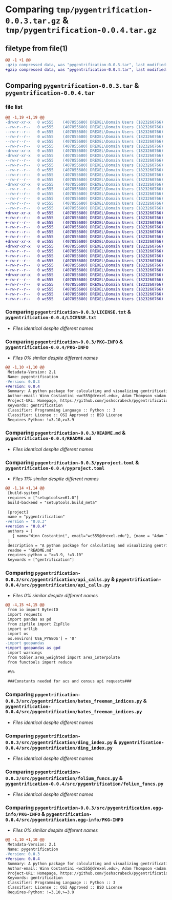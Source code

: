 # Comparing `tmp/pygentrification-0.0.3.tar.gz` & `tmp/pygentrification-0.0.4.tar.gz`

## filetype from file(1)

```diff
@@ -1 +1 @@
-gzip compressed data, was "pygentrification-0.0.3.tar", last modified: Tue Apr 25 18:52:56 2023, max compression
+gzip compressed data, was "pygentrification-0.0.4.tar", last modified: Tue Apr 25 19:05:09 2023, max compression
```

## Comparing `pygentrification-0.0.3.tar` & `pygentrification-0.0.4.tar`

### file list

```diff
@@ -1,19 +1,19 @@
-drwxr-xr-x   0 wc555    (407855680) DREXEL\Domain Users (1823260766)        0 2023-04-25 18:52:56.473042 pygentrification-0.0.3/
--rw-r--r--   0 wc555    (407855680) DREXEL\Domain Users (1823260766)     1508 2023-04-24 16:51:27.000000 pygentrification-0.0.3/LICENSE.txt
--rw-r--r--   0 wc555    (407855680) DREXEL\Domain Users (1823260766)    19710 2023-04-25 18:52:56.472055 pygentrification-0.0.3/PKG-INFO
--rw-r--r--   0 wc555    (407855680) DREXEL\Domain Users (1823260766)    19103 2023-04-25 18:50:19.000000 pygentrification-0.0.3/README.md
--rw-r--r--   0 wc555    (407855680) DREXEL\Domain Users (1823260766)      838 2023-04-25 18:50:36.000000 pygentrification-0.0.3/pyproject.toml
--rw-r--r--   0 wc555    (407855680) DREXEL\Domain Users (1823260766)       38 2023-04-25 18:52:56.473223 pygentrification-0.0.3/setup.cfg
-drwxr-xr-x   0 wc555    (407855680) DREXEL\Domain Users (1823260766)        0 2023-04-25 18:52:56.445899 pygentrification-0.0.3/src/
-drwxr-xr-x   0 wc555    (407855680) DREXEL\Domain Users (1823260766)        0 2023-04-25 18:52:56.464042 pygentrification-0.0.3/src/pygentrification/
--rw-r--r--   0 wc555    (407855680) DREXEL\Domain Users (1823260766)        1 2023-04-18 20:39:15.000000 pygentrification-0.0.3/src/pygentrification/__init__.py
--rw-r--r--   0 wc555    (407855680) DREXEL\Domain Users (1823260766)    22690 2023-04-25 18:49:50.000000 pygentrification-0.0.3/src/pygentrification/api_calls.py
--rw-r--r--   0 wc555    (407855680) DREXEL\Domain Users (1823260766)    31174 2023-04-25 18:45:07.000000 pygentrification-0.0.3/src/pygentrification/bates_freeman_indices.py
--rw-r--r--   0 wc555    (407855680) DREXEL\Domain Users (1823260766)     9748 2023-04-24 19:28:05.000000 pygentrification-0.0.3/src/pygentrification/ding_index.py
--rw-r--r--   0 wc555    (407855680) DREXEL\Domain Users (1823260766)    22886 2023-04-25 18:49:09.000000 pygentrification-0.0.3/src/pygentrification/folium_funcs.py
-drwxr-xr-x   0 wc555    (407855680) DREXEL\Domain Users (1823260766)        0 2023-04-25 18:52:56.470896 pygentrification-0.0.3/src/pygentrification.egg-info/
--rw-r--r--   0 wc555    (407855680) DREXEL\Domain Users (1823260766)    19710 2023-04-25 18:52:56.000000 pygentrification-0.0.3/src/pygentrification.egg-info/PKG-INFO
--rw-r--r--   0 wc555    (407855680) DREXEL\Domain Users (1823260766)      440 2023-04-25 18:52:56.000000 pygentrification-0.0.3/src/pygentrification.egg-info/SOURCES.txt
--rw-r--r--   0 wc555    (407855680) DREXEL\Domain Users (1823260766)        1 2023-04-25 18:52:56.000000 pygentrification-0.0.3/src/pygentrification.egg-info/dependency_links.txt
--rw-r--r--   0 wc555    (407855680) DREXEL\Domain Users (1823260766)       61 2023-04-25 18:52:56.000000 pygentrification-0.0.3/src/pygentrification.egg-info/requires.txt
--rw-r--r--   0 wc555    (407855680) DREXEL\Domain Users (1823260766)       17 2023-04-25 18:52:56.000000 pygentrification-0.0.3/src/pygentrification.egg-info/top_level.txt
+drwxr-xr-x   0 wc555    (407855680) DREXEL\Domain Users (1823260766)        0 2023-04-25 19:05:09.073589 pygentrification-0.0.4/
+-rw-r--r--   0 wc555    (407855680) DREXEL\Domain Users (1823260766)     1508 2023-04-24 16:51:27.000000 pygentrification-0.0.4/LICENSE.txt
+-rw-r--r--   0 wc555    (407855680) DREXEL\Domain Users (1823260766)    19710 2023-04-25 19:05:09.072774 pygentrification-0.0.4/PKG-INFO
+-rw-r--r--   0 wc555    (407855680) DREXEL\Domain Users (1823260766)    19103 2023-04-25 18:50:19.000000 pygentrification-0.0.4/README.md
+-rw-r--r--   0 wc555    (407855680) DREXEL\Domain Users (1823260766)      838 2023-04-25 19:04:15.000000 pygentrification-0.0.4/pyproject.toml
+-rw-r--r--   0 wc555    (407855680) DREXEL\Domain Users (1823260766)       38 2023-04-25 19:05:09.073770 pygentrification-0.0.4/setup.cfg
+drwxr-xr-x   0 wc555    (407855680) DREXEL\Domain Users (1823260766)        0 2023-04-25 19:05:09.023789 pygentrification-0.0.4/src/
+drwxr-xr-x   0 wc555    (407855680) DREXEL\Domain Users (1823260766)        0 2023-04-25 19:05:09.063659 pygentrification-0.0.4/src/pygentrification/
+-rw-r--r--   0 wc555    (407855680) DREXEL\Domain Users (1823260766)        1 2023-04-18 20:39:15.000000 pygentrification-0.0.4/src/pygentrification/__init__.py
+-rw-r--r--   0 wc555    (407855680) DREXEL\Domain Users (1823260766)    22697 2023-04-25 19:04:05.000000 pygentrification-0.0.4/src/pygentrification/api_calls.py
+-rw-r--r--   0 wc555    (407855680) DREXEL\Domain Users (1823260766)    31174 2023-04-25 18:45:07.000000 pygentrification-0.0.4/src/pygentrification/bates_freeman_indices.py
+-rw-r--r--   0 wc555    (407855680) DREXEL\Domain Users (1823260766)     9748 2023-04-24 19:28:05.000000 pygentrification-0.0.4/src/pygentrification/ding_index.py
+-rw-r--r--   0 wc555    (407855680) DREXEL\Domain Users (1823260766)    22886 2023-04-25 18:49:09.000000 pygentrification-0.0.4/src/pygentrification/folium_funcs.py
+drwxr-xr-x   0 wc555    (407855680) DREXEL\Domain Users (1823260766)        0 2023-04-25 19:05:09.069750 pygentrification-0.0.4/src/pygentrification.egg-info/
+-rw-r--r--   0 wc555    (407855680) DREXEL\Domain Users (1823260766)    19710 2023-04-25 19:05:09.000000 pygentrification-0.0.4/src/pygentrification.egg-info/PKG-INFO
+-rw-r--r--   0 wc555    (407855680) DREXEL\Domain Users (1823260766)      440 2023-04-25 19:05:09.000000 pygentrification-0.0.4/src/pygentrification.egg-info/SOURCES.txt
+-rw-r--r--   0 wc555    (407855680) DREXEL\Domain Users (1823260766)        1 2023-04-25 19:05:09.000000 pygentrification-0.0.4/src/pygentrification.egg-info/dependency_links.txt
+-rw-r--r--   0 wc555    (407855680) DREXEL\Domain Users (1823260766)       61 2023-04-25 19:05:09.000000 pygentrification-0.0.4/src/pygentrification.egg-info/requires.txt
+-rw-r--r--   0 wc555    (407855680) DREXEL\Domain Users (1823260766)       17 2023-04-25 19:05:09.000000 pygentrification-0.0.4/src/pygentrification.egg-info/top_level.txt
```

### Comparing `pygentrification-0.0.3/LICENSE.txt` & `pygentrification-0.0.4/LICENSE.txt`

 * *Files identical despite different names*

### Comparing `pygentrification-0.0.3/PKG-INFO` & `pygentrification-0.0.4/PKG-INFO`

 * *Files 0% similar despite different names*

```diff
@@ -1,10 +1,10 @@
 Metadata-Version: 2.1
 Name: pygentrification
-Version: 0.0.3
+Version: 0.0.4
 Summary: A python package for calculating and visualizing gentrification indices from published academic research
 Author-email: Winn Costantini <wc555@drexel.edu>, Adam Thompson <adam.thompson0001@temple.edu>, Josh Scrabeck <joshua.scrabeck@temple.edu>
 Project-URL: Homepage, https://github.com/joshscrabeck/pygentrification
 Keywords: gentrification
 Classifier: Programming Language :: Python :: 3
 Classifier: License :: OSI Approved :: BSD License
 Requires-Python: !=3.10,>=3.9
```

### Comparing `pygentrification-0.0.3/README.md` & `pygentrification-0.0.4/README.md`

 * *Files identical despite different names*

### Comparing `pygentrification-0.0.3/pyproject.toml` & `pygentrification-0.0.4/pyproject.toml`

 * *Files 11% similar despite different names*

```diff
@@ -1,14 +1,14 @@
 [build-system]
 requires = ["setuptools>=61.0"]
 build-backend = "setuptools.build_meta"
 
 [project]
 name = "pygentrification"
-version = "0.0.3"
+version = "0.0.4"
 authors = [
   { name="Winn Costantini", email="wc555@drexel.edu"}, {name = "Adam Thompson", email = "adam.thompson0001@temple.edu"}, {name = "Josh Scrabeck", email = "joshua.scrabeck@temple.edu"},
 ]
 description = "A python package for calculating and visualizing gentrification indices from published academic research"
 readme = "README.md"
 requires-python = ">=3.9, !=3.10"
 keywords = ["gentrification"]
```

### Comparing `pygentrification-0.0.3/src/pygentrification/api_calls.py` & `pygentrification-0.0.4/src/pygentrification/api_calls.py`

 * *Files 0% similar despite different names*

```diff
@@ -4,15 +4,15 @@
 from io import BytesIO
 import requests
 import pandas as pd
 from zipfile import ZipFile
 import urllib
 import os
 os.environ['USE_PYGEOS'] = '0'
-import geopandas
+import geopandas as gpd
 import warnings
 from tobler.area_weighted import area_interpolate
 from functools import reduce
 
 #%%
 
 ###Constants needed for acs and census api requests###
```

### Comparing `pygentrification-0.0.3/src/pygentrification/bates_freeman_indices.py` & `pygentrification-0.0.4/src/pygentrification/bates_freeman_indices.py`

 * *Files identical despite different names*

### Comparing `pygentrification-0.0.3/src/pygentrification/ding_index.py` & `pygentrification-0.0.4/src/pygentrification/ding_index.py`

 * *Files identical despite different names*

### Comparing `pygentrification-0.0.3/src/pygentrification/folium_funcs.py` & `pygentrification-0.0.4/src/pygentrification/folium_funcs.py`

 * *Files identical despite different names*

### Comparing `pygentrification-0.0.3/src/pygentrification.egg-info/PKG-INFO` & `pygentrification-0.0.4/src/pygentrification.egg-info/PKG-INFO`

 * *Files 0% similar despite different names*

```diff
@@ -1,10 +1,10 @@
 Metadata-Version: 2.1
 Name: pygentrification
-Version: 0.0.3
+Version: 0.0.4
 Summary: A python package for calculating and visualizing gentrification indices from published academic research
 Author-email: Winn Costantini <wc555@drexel.edu>, Adam Thompson <adam.thompson0001@temple.edu>, Josh Scrabeck <joshua.scrabeck@temple.edu>
 Project-URL: Homepage, https://github.com/joshscrabeck/pygentrification
 Keywords: gentrification
 Classifier: Programming Language :: Python :: 3
 Classifier: License :: OSI Approved :: BSD License
 Requires-Python: !=3.10,>=3.9
```

